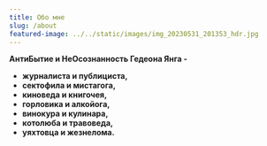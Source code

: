 ```yaml
---
title: Обо мне
slug: /about
featured-image: ../../static/images/img_20230531_201353_hdr.jpg
---
```

**АнтиБытие и НеОсознанность Гедеона
Янга -**

- **журналиста и публициста,**
- **сектофила и мистагога,**
- **киноведа и книгочея,**
- **горловика и алкойога,**
- **винокура и кулинара,**
- **котолюба и травоведа,**
- **уяхтовца и жезнелома.**




